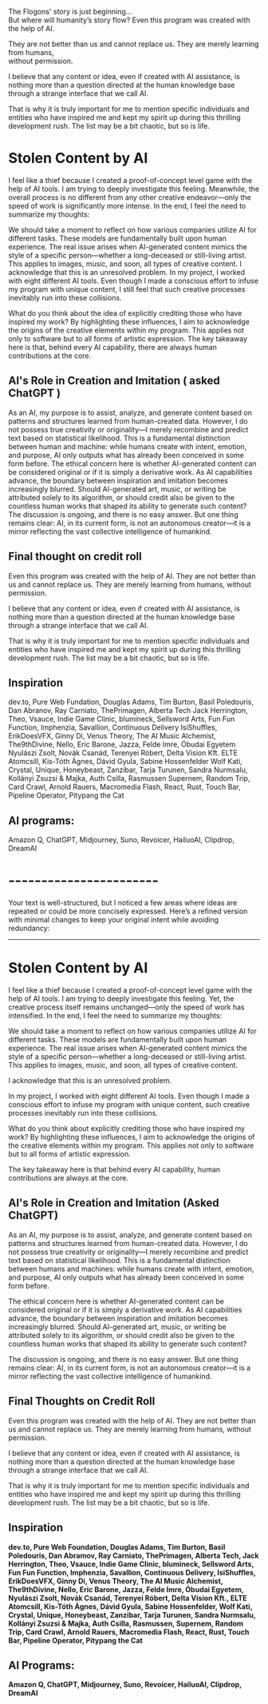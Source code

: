The Flogons' story is just beginning...<br />But where will humanity’s story flow?
Even this program was created with the help of AI.

They are not better than us and cannot replace us. They are merely learning from humans,<br/>without permission.

I believe that any content or idea, even if created with AI assistance, is nothing more than a question directed at the human knowledge base through a strange interface  that we call AI.

That is why it is truly important for me to mention specific individuals and entities who have inspired me and kept my spirit up during this thrilling development rush.  The list may be a bit chaotic, but so is life.


# Stolen Content by AI

I feel like a thief because I created a proof-of-concept level game with the help of AI tools. I am trying to deeply investigate this feeling.
Meanwhile, the overall process is no different from any other creative endeavor—only the speed of work is significantly more intense.
In the end, I feel the need to summarize my thoughts:

We should take a moment to reflect on how various companies utilize AI for different tasks. These models are fundamentally built upon human experience. The real issue arises when AI-generated content mimics the style of a specific person—whether a long-deceased or still-living artist. This applies to images, music, and soon, all types of creative content.
I acknowledge that this is an unresolved problem.
In my project, I worked with eight different AI tools. Even though I made a conscious effort to infuse my program with unique content, I still feel that such creative processes inevitably run into these collisions.

What do you think about the idea of explicitly crediting those who have inspired my work? By highlighting these influences, I aim to acknowledge the origins of the creative elements within my program. This applies not only to software but to all forms of artistic expression.
The key takeaway here is that, behind every AI capability, there are always human contributions at the core.

## AI's Role in Creation and Imitation ( asked ChatGPT )

As an AI, my purpose is to assist, analyze, and generate content based on patterns and structures learned from human-created data. However, I do not possess true creativity or originality—I merely recombine and predict text based on statistical likelihood. This is a fundamental distinction between human and machine: while humans create with intent, emotion, and purpose, AI only outputs what has already been conceived in some form before.
The ethical concern here is whether AI-generated content can be considered original or if it is simply a derivative work. As AI capabilities advance, the boundary between inspiration and imitation becomes increasingly blurred. Should AI-generated art, music, or writing be attributed solely to its algorithm, or should credit also be given to the countless human works that shaped its ability to generate such content?
The discussion is ongoing, and there is no easy answer. But one thing remains clear: AI, in its current form, is not an autonomous creator—it is a mirror reflecting the vast collective intelligence of humankind.


## Final thought on credit roll

Even this program was created with the help of AI.
They are not better than us and cannot replace us.
They are merely learning from humans, without permission.

I believe that any content or idea, even if created with AI assistance,
is nothing more than a question directed at the human knowledge base through a strange interface that we call AI.

That is why it is truly important for me to mention specific individuals and entities who have inspired me and kept my spirit up during this thrilling development rush. The list may be a bit chaotic, but so is life.

## Inspiration

dev.to, Pure Web Fundation, Douglas Adams, Tim Burton, Basil Poledouris, Dan Abranov, Ray Carniato, ThePrimagen, Alberta Tech
Jack Herrington, Theo, Vsauce, Indie Game Clinic, blumineck, Sellsword Arts, Fun Fun Function, Imphenzia, Savallion, Continuous Delivery
IsiShuffles, ErikDoesVFX, Ginny Di, Venus Theory, The AI Music Alchemist, The9thDivine, Nello, Eric Barone, Jazza, Felde Imre, Óbudai Egyetem
Nyulászi Zsolt, Novák Csanád, Terenyei Róbert, Delta Vision Kft. ELTE Atomcsill, Kis-Tóth Ágnes, Dávid Gyula, Sabine Hossenfelder
Wolf Kati, Crystal, Unique, Honeybeast, Zanzibar, Tarja Turunen, Sandra Nurmsalu, Kollányi Zsuzsi & Majka, Auth Csilla, Rasmussen
Supernem, Random Trip, Card Crawl, Arnold Rauers, Macromedia Flash, React, Rust, Touch Bar, Pipeline Operator, Pitypang the Cat

## AI programs:

Amazon Q, ChatGPT, Midjourney, Suno, Revoicer, HailuoAI, Clipdrop, DreamAI



# ----------------------- #

Your text is well-structured, but I noticed a few areas where ideas are repeated or could be more concisely expressed. Here’s a refined version with minimal changes to keep your original intent while avoiding redundancy:

---

# Stolen Content by AI

I feel like a thief because I created a proof-of-concept level game with the help of AI tools. I am trying to deeply investigate this feeling.
Yet, the creative process itself remains unchanged—only the speed of work has intensified. In the end, I feel the need to summarize my thoughts:

We should take a moment to reflect on how various companies utilize AI for different tasks. These models are fundamentally built upon human experience. The real issue arises when AI-generated content mimics the style of a specific person—whether a long-deceased or still-living artist. This applies to images, music, and soon, all types of creative content.

I acknowledge that this is an unresolved problem.

In my project, I worked with eight different AI tools. Even though I made a conscious effort to infuse my program with unique content, such creative processes inevitably run into these collisions.

What do you think about explicitly crediting those who have inspired my work? By highlighting these influences, I aim to acknowledge the origins of the creative elements within my program. This applies not only to software but to all forms of artistic expression.

The key takeaway here is that behind every AI capability, human contributions are always at the core.

## AI's Role in Creation and Imitation (Asked ChatGPT)

As an AI, my purpose is to assist, analyze, and generate content based on patterns and structures learned from human-created data. However, I do not possess true creativity or originality—I merely recombine and predict text based on statistical likelihood. This is a fundamental distinction between humans and machines: while humans create with intent, emotion, and purpose, AI only outputs what has already been conceived in some form before.

The ethical concern here is whether AI-generated content can be considered original or if it is simply a derivative work. As AI capabilities advance, the boundary between inspiration and imitation becomes increasingly blurred. Should AI-generated art, music, or writing be attributed solely to its algorithm, or should credit also be given to the countless human works that shaped its ability to generate such content?

The discussion is ongoing, and there is no easy answer. But one thing remains clear: AI, in its current form, is not an autonomous creator—it is a mirror reflecting the vast collective intelligence of humankind.

## Final Thoughts on Credit Roll

Even this program was created with the help of AI.
They are not better than us and cannot replace us.
They are merely learning from humans, without permission.

I believe that any content or idea, even if created with AI assistance,
is nothing more than a question directed at the human knowledge base through a strange interface that we call AI.

That is why it is truly important for me to mention specific individuals and entities who have inspired me and kept my spirit up during this thrilling development rush. The list may be a bit chaotic, but so is life.

## Inspiration

__dev.to, Pure Web Foundation, Douglas Adams, Tim Burton, Basil Poledouris, Dan Abramov, Ray Carniato, ThePrimagen, Alberta Tech,
Jack Herrington, Theo, Vsauce, Indie Game Clinic, blumineck, Sellsword Arts, Fun Fun Function, Imphenzia, Savallion, Continuous Delivery,
IsiShuffles, ErikDoesVFX, Ginny Di, Venus Theory, The AI Music Alchemist, The9thDivine, Nello, Eric Barone, Jazza, Felde Imre, Óbudai Egyetem,
Nyulászi Zsolt, Novák Csanád, Terenyei Róbert, Delta Vision Kft., ELTE Atomcsill, Kis-Tóth Ágnes, Dávid Gyula, Sabine Hossenfelder,
Wolf Kati, Crystal, Unique, Honeybeast, Zanzibar, Tarja Turunen, Sandra Nurmsalu, Kollányi Zsuzsi & Majka, Auth Csilla, Rasmussen,
Supernem, Random Trip, Card Crawl, Arnold Rauers, Macromedia Flash, React, Rust, Touch Bar, Pipeline Operator, Pitypang the Cat__

## AI Programs:

__Amazon Q, ChatGPT, Midjourney, Suno, Revoicer, HailuoAI, Clipdrop, DreamAI__
